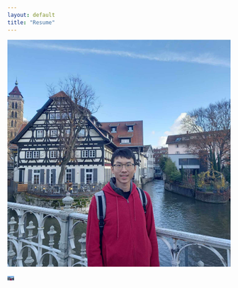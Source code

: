 ```yaml
---
layout: default
title: "Resume"
---
```


![Cover photo](/assets/photo1.jpeg)

<img src="/assets/photo1.jpeg" width="15" height="10"/>


